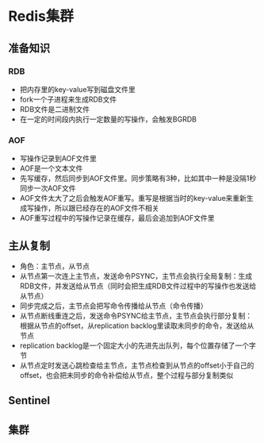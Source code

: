 # Redis集群

## 准备知识

### RDB
- 把内存里的key-value写到磁盘文件里
- fork一个子进程来生成RDB文件
- RDB文件是二进制文件
- 在一定的时间段内执行一定数量的写操作，会触发BGRDB

### AOF
- 写操作记录到AOF文件里
- AOF是一个文本文件
- 先写缓存，然后同步到AOF文件里。同步策略有3种，比如其中一种是没隔1秒同步一次AOF文件
- AOF文件太大了之后会触发AOF重写。重写是根据当时的key-value来重新生成写操作，所以跟已经存在的AOF文件不相关
- AOF重写过程中的写操作记录在缓存，最后会追加到AOF文件里

## 主从复制
- 角色：主节点，从节点
- 从节点第一次连上主节点，发送命令PSYNC，主节点会执行全局复制：生成RDB文件，并发送给从节点（同时会把生成RDB文件过程中的写操作也发送给从节点）
- 同步完成之后，主节点会把写命令传播给从节点（命令传播）
- 从节点断线重连之后，发送命令PSYNC给主节点，主节点会执行部分复制：根据从节点的offset，从replication backlog里读取未同步的命令，发送给从节点
- replication backlog是一个固定大小的先进先出队列，每个位置存储了一个字节
- 从节点定时发送心跳检查给主节点，主节点检查到从节点的offset小于自己的offset，也会把未同步的命令补偿给从节点，整个过程与部分复制类似

## Sentinel

## 集群
